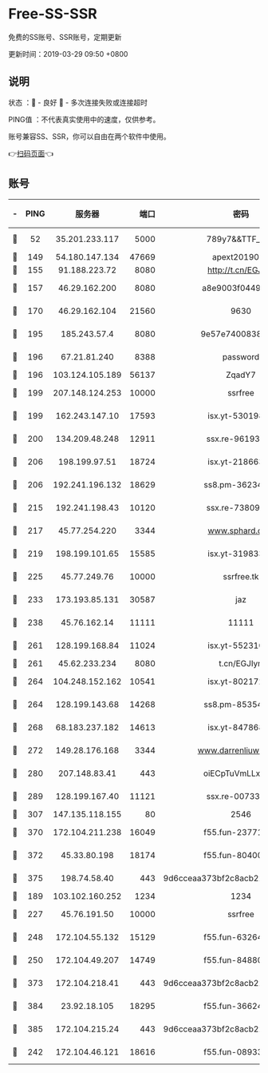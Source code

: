 # Free-SS-SSR

免费的SS账号、SSR账号，定期更新

更新时间：2019-03-29 09:50 +0800

## 说明

状态     ：🙂 - 良好 🙁 - 多次连接失败或连接超时

PING值   ：不代表真实使用中的速度，仅供参考。

账号兼容SS、SSR，你可以自由在两个软件中使用。

👉[扫码页面](https://liesauer.github.io/Free-SS-SSR/)👈

## 账号

|-|PING|服务器|端口|密码|加密方式|区域|
|:----:|:----:|:-----:|-----:|:----:|:----:|:----:|
|🙂|52|35.201.233.117|5000|789y7&&TTF_+><|aes-256-cfb|US|
|🙂|149|54.180.147.134|47669|apext2019001|chacha20|KR|
|🙂|155|91.188.223.72|8080|http://t.cn/EGJIyrl|rc4-md5|RU|
|🙂|157|46.29.162.200|8080|a8e9003f0449cea5|chacha20-ietf|RU|
|🙂|170|46.29.162.104|21560|9630|aes-128-ctr|RU|
|🙂|195|185.243.57.4|8080|9e57e7400838a01e|chacha20-ietf|US|
|🙂|196|67.21.81.240|8388|password|aes-256-cfb|US|
|🙂|196|103.124.105.189|56137|ZqadY7|chacha20|US|
|🙂|199|207.148.124.253|10000|ssrfree|aes-256-cfb|SG|
|🙂|199|162.243.147.10|17593|isx.yt-53019880|aes-256-cfb|US|
|🙂|200|134.209.48.248|12911|ssx.re-96193114|aes-256-cfb|US|
|🙂|206|198.199.97.51|18724|isx.yt-21866336|aes-256-cfb|US|
|🙂|206|192.241.196.132|18629|ss8.pm-36234428|aes-256-cfb|US|
|🙂|215|192.241.198.43|10120|ssx.re-73809534|aes-256-cfb|US|
|🙂|217|45.77.254.220|3344|www.sphard.com|aes-256-cfb|SG|
|🙂|219|198.199.101.65|15585|isx.yt-31983348|aes-256-cfb|US|
|🙂|225|45.77.249.76|10000|ssrfree.tk|aes-256-cfb|SG|
|🙂|233|173.193.85.131|30587|jaz|aes-256-cfb|US|
|🙂|238|45.76.162.14|11111|11111|aes-256-cfb|SG|
|🙂|261|128.199.168.84|11024|isx.yt-55231096|aes-256-cfb|SG|
|🙂|261|45.62.233.234|8080|t.cn/EGJIyrl|rc4-md5|CA|
|🙂|264|104.248.152.162|10541|isx.yt-80217237|aes-256-cfb|SG|
|🙂|264|128.199.143.68|14268|ss8.pm-85354499|aes-256-cfb|SG|
|🙂|268|68.183.237.182|14613|isx.yt-84786883|aes-256-cfb|SG|
|🙂|272|149.28.176.168|3344|www.darrenliuwei.com|aes-256-cfb|AU|
|🙂|280|207.148.83.41|443|oiECpTuVmLLxk4Ts|aes-256-cfb|AU|
|🙂|289|128.199.167.40|11121|ssx.re-00733888|aes-256-cfb|SG|
|🙂|307|147.135.118.155|80|2546|chacha20|US|
|🙂|370|172.104.211.238|16049|f55.fun-23771656|aes-256-cfb|US|
|🙂|372|45.33.80.198|18174|f55.fun-80400904|aes-256-cfb|US|
|🙂|375|198.74.58.40|443|9d6cceaa373bf2c8acb22e60b6a58be6|aes-256-cfb|US|
|🙂|189|103.102.160.252|1234|1234|rc4-md5|JP|
|🙂|227|45.76.191.50|10000|ssrfree|aes-256-cfb|SG|
|🙂|248|172.104.55.132|15129|f55.fun-63264424|aes-256-cfb|SG|
|🙂|250|172.104.49.207|14749|f55.fun-84880621|aes-256-cfb|SG|
|🙂|373|172.104.218.41|443|9d6cceaa373bf2c8acb22e60b6a58be6|aes-256-cfb|US|
|🙂|384|23.92.18.105|18295|f55.fun-36624119|aes-256-cfb|US|
|🙂|385|172.104.215.24|443|9d6cceaa373bf2c8acb22e60b6a58be6|aes-256-cfb|US|
|🙁|242|172.104.46.121|18616|f55.fun-08933547|aes-256-cfb|SG|
